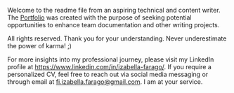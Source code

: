 Welcome to the readme file from an aspiring technical and content writer. The [Portfolio][1] was created with the purpose of seeking potential opportunities to enhance team documentation and other writing projects.

All rights reserved. Thank you for your understanding. Never underestimate the power of karma! ;)

For more insights into my professional journey, please visit my LinkedIn profile at https://www.linkedin.com/in/izabella-farago/. If you require a personalized CV, feel free to reach out via social media messaging or through email at fi.izabella.farago@gmail.com. I am at your service.

[1]:  https://izabellain.tech/diverse-portfolio "Portfolio"
